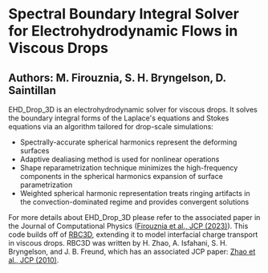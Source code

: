 # Spectral Boundary Integral Solver for Electrohydrodynamic Flows in Viscous Drops
## Authors: M. Firouznia, S. H. Bryngelson, D. Saintillan

EHD_Drop_3D is an electrohydrodynamic solver for viscous drops. It solves the boundary integral forms of the Laplace's equations and Stokes equations via an algorithm tailored for drop-scale simulations:

* Spectrally-accurate spherical harmonics represent the deforming surfaces
* Adaptive dealiasing method is used for nonlinear operations 
* Shape reparametrization technique minimizes the high-frequency components in the spherical harmonics expansion of surface parametrization
* Weighted spherical harmonic representation treats ringing artifacts in the convection-dominated regime and provides convergent solutions

For more details about EHD_Drop_3D please refer to the associated paper in the Journal of Computational Physics ([Firouznia et al., JCP (2023)](https://doi.org/10.1016/j.jcp.2023.112248)). This code builds off of [RBC3D](https://github.com/comp-physics/RBC3D), extending it to model interfacial charge transport in viscous drops. RBC3D was written by H. Zhao, A. Isfahani, S. H. Bryngelson, and J. B. Freund, which has an associated JCP paper: [Zhao et al., JCP (2010)](https://doi.org/10.1016/j.jcp.2010.01.024).
